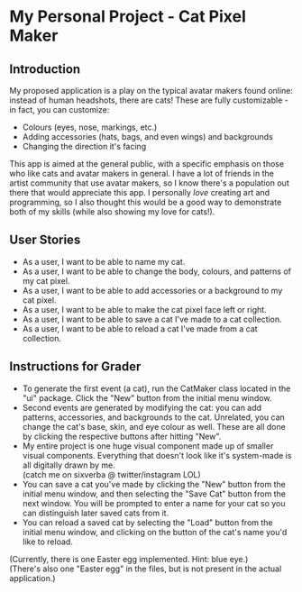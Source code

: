 # My Personal Project - Cat Pixel Maker

## Introduction

My proposed application is a play on the typical avatar makers found online: instead of human
headshots, there are cats! These are fully customizable - in fact, you can customize:
 
- Colours (eyes, nose, markings, etc.) 
- Adding accessories (hats, bags, and even wings) and backgrounds
- Changing the direction it's facing

This app is aimed at the general public, with a specific emphasis on those who like cats and
avatar makers in general. I have a lot of friends in the artist community that use avatar 
makers, so I know there's a population out there that would appreciate this app. I personally
*love* creating art and programming, so I also thought this would be a good way to 
demonstrate both of my skills (while also showing my love for cats!).

## User Stories

- As a user, I want to be able to name my cat.
- As a user, I want to be able to change the body, colours, and patterns of my cat pixel.
- As a user, I want to be able to add accessories or a background to my cat pixel.
- As a user, I want to be able to make the cat pixel face left or right.
- As a user, I want to be able to save a cat I've made to a cat collection.
- As a user, I want to be able to reload a cat I've made from a cat collection.

## Instructions for Grader

- To generate the first event (a cat), run the CatMaker class located in the "ui" package. 
  Click the "New" button from the initial menu window.
- Second events are generated by modifying the cat: you can add patterns, accessories, and
  backgrounds to the cat. Unrelated, you can change the cat's base, skin, and eye colour 
  as well. These are all done by clicking the respective buttons after hitting "New".
- My entire project is one huge visual component made up of smaller visual components. 
  Everything that doesn't look like it's system-made is all digitally drawn by me. 
  <br>(catch me on sixverba @ twitter/instagram LOL)
- You can save a cat you've made by clicking the "New" button from the initial menu window, 
  and then selecting the "Save Cat" button from the next window. You will be prompted to 
  enter a name for your cat so you can distinguish later saved cats from it.
- You can reload a saved cat by selecting the "Load" button from the initial menu window, 
  and clicking on the button of the cat's name you'd like to reload.
  
(Currently, there is one Easter egg implemented. Hint: blue eye.)
<br>(There's also one "Easter egg" in the files, but is not present in the actual application.)